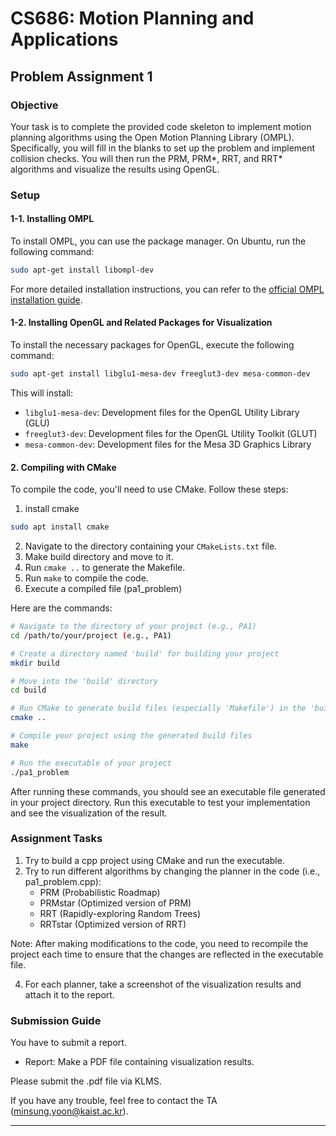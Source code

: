 # CS686: Motion Planning and Applications
## Problem Assignment 1

### Objective

Your task is to complete the provided code skeleton to implement motion planning algorithms using the Open Motion Planning Library (OMPL). Specifically, you will fill in the blanks to set up the problem and implement collision checks. You will then run the PRM, PRM*, RRT, and RRT* algorithms and visualize the results using OpenGL.

### Setup

#### 1-1. Installing OMPL

To install OMPL, you can use the package manager. On Ubuntu, run the following command:

```bash
sudo apt-get install libompl-dev
```

For more detailed installation instructions, you can refer to the [official OMPL installation guide](http://ompl.kavrakilab.org/installation.html).

#### 1-2. Installing OpenGL and Related Packages for Visualization

To install the necessary packages for OpenGL, execute the following command:

```bash
sudo apt-get install libglu1-mesa-dev freeglut3-dev mesa-common-dev
```

This will install:

- `libglu1-mesa-dev`: Development files for the OpenGL Utility Library (GLU)
- `freeglut3-dev`: Development files for the OpenGL Utility Toolkit (GLUT)
- `mesa-common-dev`: Development files for the Mesa 3D Graphics Library

#### 2. Compiling with CMake

To compile the code, you'll need to use CMake. Follow these steps:

1. install cmake
```bash
sudo apt install cmake
```
2. Navigate to the directory containing your `CMakeLists.txt` file.
3. Make build directory and move to it.
4. Run `cmake ..` to generate the Makefile.
5. Run `make` to compile the code.
6. Execute a compiled file (pa1_problem)

Here are the commands:
```bash
# Navigate to the directory of your project (e.g., PA1)
cd /path/to/your/project (e.g., PA1)

# Create a directory named 'build' for building your project
mkdir build

# Move into the 'build' directory
cd build

# Run CMake to generate build files (especially 'Makefile') in the 'build' directory
cmake ..

# Compile your project using the generated build files
make

# Run the executable of your project
./pa1_problem
```

After running these commands, you should see an executable file generated in your project directory. 
Run this executable to test your implementation and see the visualization of the result.

### Assignment Tasks
1. Try to build a cpp project using CMake and run the executable.
3. Try to run different algorithms by changing the planner in the code (i.e., pa1_problem.cpp):
    - PRM (Probabilistic Roadmap)
    - PRMstar (Optimized version of PRM)
    - RRT (Rapidly-exploring Random Trees)
    - RRTstar (Optimized version of RRT)

Note: After making modifications to the code, you need to recompile the project each time to ensure that the changes are reflected in the executable file.


4. For each planner, take a screenshot of the visualization results and attach it to the report.

### Submission Guide
You have to submit a report.
- Report: Make a PDF file containing visualization results.

Please submit the .pdf file via KLMS.

If you have any trouble, feel free to contact the TA (minsung.yoon@kaist.ac.kr).


---

